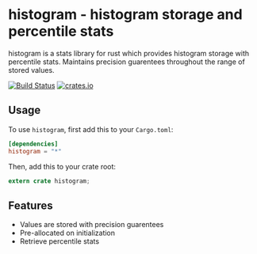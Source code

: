 # histogram - histogram storage and percentile stats

histogram is a stats library for rust which provides histogram
storage with percentile stats. Maintains precision guarentees
throughout the range of stored values.

[![Build Status](https://travis-ci.org/brayniac/histogram.svg?branch=master)](https://travis-ci.org/brayniac/histogram)
[![crates.io](http://meritbadge.herokuapp.com/histogram)](https://crates.io/crates/histogram)

## Usage

To use `histogram`, first add this to your `Cargo.toml`:

```toml
[dependencies]
histogram = "*"
```

Then, add this to your crate root:

```rust
extern crate histogram;
```

## Features

* Values are stored with precision guarentees
* Pre-allocated on initialization
* Retrieve percentile stats
